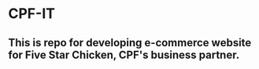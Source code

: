 # CPF-IT
## This is repo for developing e-commerce website for Five Star Chicken, CPF's business partner.
